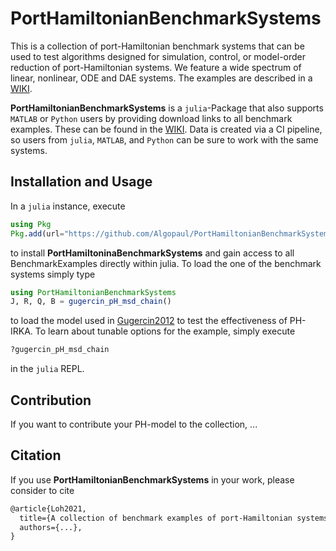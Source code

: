 # PortHamiltonianBenchmarkSystems

This is a collection of port-Hamiltonian benchmark systems that can be used to test algorithms designed for simulation, control, or model-order reduction of port-Hamiltonian systems. We feature a wide spectrum of linear, nonlinear, ODE and DAE systems. The examples are described in a [WIKI](https://github.com/Amanibus/PortHamiltonianBenchmarkSystems/wiki).

**PortHamiltonianBenchmarkSystems** is a ``julia``-Package that also supports ``MATLAB`` or ``Python`` users by providing download links to all benchmark examples. These can be found in the [WIKI](https://github.com/Amanibus/PortHamiltonianBenchmarkSystems/wiki). Data is created via a CI pipeline, so users from ``julia``, ``MATLAB``, and ``Python`` can be sure to work with the same systems.

## Installation and Usage

In a ``julia`` instance, execute
```julia
using Pkg
Pkg.add(url="https://github.com/Algopaul/PortHamiltonianBenchmarkSystems/")
```
to install **PortHamiltoninaBenchmarkSystems** and gain access to all BenchmarkExamples directly within julia. To load the one of the benchmark systems simply type
```julia
using PortHamiltonianBenchmarkSystems
J, R, Q, B = gugercin_pH_msd_chain()
```
to load the model used in [Gugercin2012](https://github.com/Algopaul/PortHamiltonianBenchmarkSystems/blob/7c7e588f9bd67ba4a5c67ac37768c9c43021e6e6/bibliography.tex#L9-L17) to test the effectiveness of PH-IRKA. To learn about tunable options for the example, simply execute
```julia
?gugercin_pH_msd_chain
```
in the ``julia`` REPL.

## Contribution

If you want to contribute your PH-model to the collection, ...

## Citation
If you use **PortHamiltonianBenchmarkSystems** in your work, please consider to cite
```tex
@article{Loh2021,
  title={A collection of benchmark examples of port-Hamiltonian systems},
  authors={...},
}
```
